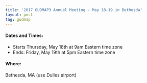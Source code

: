 ```yaml
---
title: '2017 GUDMAP3 Annual Meeting - May 18-19 in Bethesda'
layout: post
tag: gudmap
---
```


#### Dates and Times: 

- Starts Thursday, May 18th at 9am Eastern time zone
- Ends: Friday, May 19th at 5pm Eastern time zone

#### Where: 

Bethesda, MA (use Dulles airport)
